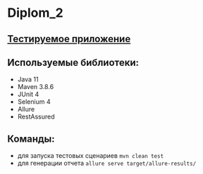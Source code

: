 # Diplom_2

##  [Тестируемое приложение](https://stellarburgers.nomoreparties.site/)
## Используемые библиотеки:
- Java 11
- Maven 3.8.6
- JUnit 4
- Selenium 4
- Allure
- RestAssured

## Команды:
- для запуска тестовых сценариев
  ```mvn clean test```
- для генерации отчета ```allure serve target/allure-results/```

